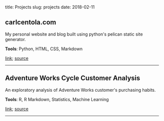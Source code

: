 title: Projects
slug: projects
date: 2018-02-11

## carlcentola.com
My personal website and blog built using python's pelican static site generator.

**Tools**: Python, HTML, CSS, Markdown

[link](http://carlcentola.com); [source](https://github.com/ccentola/carl-centola)

___

## Adventure Works Cycle Customer Analysis
An exploratory analysis of Adventure Works customer's purchasing habits.

**Tools**: R, R Markdown, Statistics, Machine Learning

[link](https://github.com/ccentola/adventure-works/blob/master/aw_analysis.md); [source](https://github.com/ccentola/adventure-works)

___

